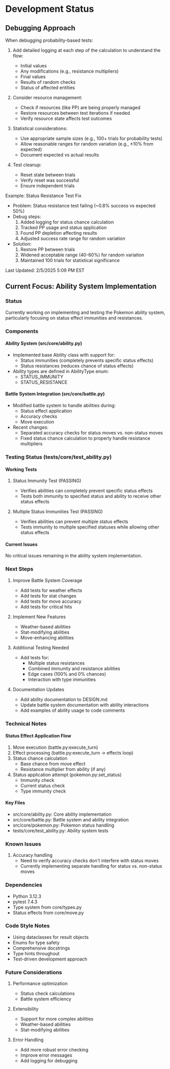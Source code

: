 # Development Status

## Debugging Approach

When debugging probability-based tests:

1. Add detailed logging at each step of the calculation to understand the flow:
   - Initial values
   - Any modifications (e.g., resistance multipliers)
   - Final values
   - Results of random checks
   - Status of affected entities

2. Consider resource management:
   - Check if resources (like PP) are being properly managed
   - Restore resources between test iterations if needed
   - Verify resource state affects test outcomes

3. Statistical considerations:
   - Use appropriate sample sizes (e.g., 100+ trials for probability tests)
   - Allow reasonable ranges for random variation (e.g., ±10% from expected)
   - Document expected vs actual results

4. Test cleanup:
   - Reset state between trials
   - Verify reset was successful
   - Ensure independent trials

Example: Status Resistance Test Fix
- Problem: Status resistance test failing (~0.8% success vs expected 50%)
- Debug steps:
  1. Added logging for status chance calculation
  2. Tracked PP usage and status application
  3. Found PP depletion affecting results
  4. Adjusted success rate range for random variation
- Solution:
  1. Restore PP between trials
  2. Widened acceptable range (40-60%) for random variation
  3. Maintained 100 trials for statistical significance


Last Updated: 2/5/2025 5:09 PM EST

## Current Focus: Ability System Implementation

### Status
Currently working on implementing and testing the Pokemon ability system, particularly focusing on status effect immunities and resistances.

### Components

#### Ability System (src/core/ability.py)
- Implemented base Ability class with support for:
  - Status immunities (completely prevents specific status effects)
  - Status resistances (reduces chance of status effects)
- Ability types are defined in AbilityType enum:
  - STATUS_IMMUNITY
  - STATUS_RESISTANCE

#### Battle System Integration (src/core/battle.py)
- Modified battle system to handle abilities during:
  - Status effect application
  - Accuracy checks
  - Move execution
- Recent changes:
  - Separated accuracy checks for status moves vs. non-status moves
  - Fixed status chance calculation to properly handle resistance multipliers

### Testing Status (tests/core/test_ability.py)

#### Working Tests
1. Status Immunity Test (PASSING)
   - Verifies abilities can completely prevent specific status effects
   - Tests both immunity to specified status and ability to receive other status effects

2. Multiple Status Immunities Test (PASSING)
   - Verifies abilities can prevent multiple status effects
   - Tests immunity to multiple specified statuses while allowing other status effects

#### Current Issues
No critical issues remaining in the ability system implementation.

### Next Steps

1. Improve Battle System Coverage
    - Add tests for weather effects
    - Add tests for stat changes
    - Add tests for move accuracy
    - Add tests for critical hits

2. Implement New Features
    - Weather-based abilities
    - Stat-modifying abilities
    - Move-enhancing abilities

2. Additional Testing Needed
   - Add tests for:
     - Multiple status resistances
     - Combined immunity and resistance abilities
     - Edge cases (100% and 0% chances)
     - Interaction with type immunities

3. Documentation Updates
   - Add ability documentation to DESIGN.md
   - Update battle system documentation with ability interactions
   - Add examples of ability usage to code comments

### Technical Notes

#### Status Effect Application Flow
1. Move execution (battle.py:execute_turn)
2. Effect processing (battle.py:execute_turn -> effects loop)
3. Status chance calculation
   - Base chance from move effect
   - Resistance multiplier from ability (if any)
4. Status application attempt (pokemon.py:set_status)
   - Immunity check
   - Current status check
   - Type immunity check

#### Key Files
- src/core/ability.py: Core ability implementation
- src/core/battle.py: Battle system and ability integration
- src/core/pokemon.py: Pokemon status handling
- tests/core/test_ability.py: Ability system tests

### Known Issues
1. Accuracy handling
    - Need to verify accuracy checks don't interfere with status moves
    - Currently implementing separate handling for status vs. non-status moves

### Dependencies
- Python 3.12.3
- pytest 7.4.3
- Type system from core/types.py
- Status effects from core/move.py

### Code Style Notes
- Using dataclasses for result objects
- Enums for type safety
- Comprehensive docstrings
- Type hints throughout
- Test-driven development approach

### Future Considerations
1. Performance optimization
   - Status check calculations
   - Battle system efficiency

2. Extensibility
   - Support for more complex abilities
   - Weather-based abilities
   - Stat-modifying abilities

3. Error Handling
   - Add more robust error checking
   - Improve error messages
   - Add logging for debugging
